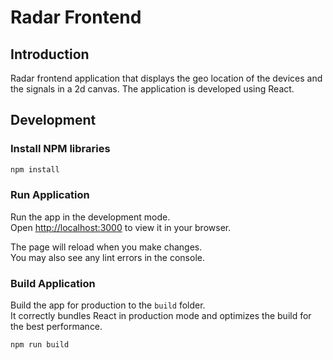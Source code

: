 # Radar Frontend

## Introduction

Radar frontend application that displays the geo location of the devices and the signals in a 2d canvas.
The application is developed using React.

## Development

### Install NPM libraries

```sh
npm install
```

### Run Application

Run the app in the development mode.\
Open [http://localhost:3000](http://localhost:3000) to view it in your browser.

The page will reload when you make changes.\
You may also see any lint errors in the console.

### Build Application

Build the app for production to the `build` folder.\
It correctly bundles React in production mode and optimizes the build for the best performance.

```sh
npm run build
```
